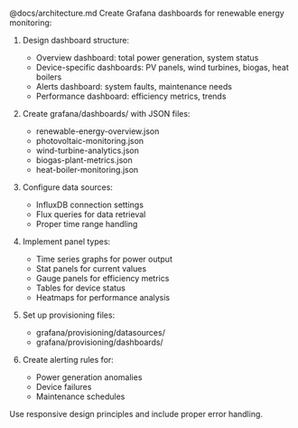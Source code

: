@docs/architecture.md Create Grafana dashboards for renewable energy monitoring:

1. Design dashboard structure:
   - Overview dashboard: total power generation, system status
   - Device-specific dashboards: PV panels, wind turbines, biogas, heat boilers
   - Alerts dashboard: system faults, maintenance needs
   - Performance dashboard: efficiency metrics, trends

2. Create grafana/dashboards/ with JSON files:
   - renewable-energy-overview.json
   - photovoltaic-monitoring.json
   - wind-turbine-analytics.json
   - biogas-plant-metrics.json
   - heat-boiler-monitoring.json

3. Configure data sources:
   - InfluxDB connection settings
   - Flux queries for data retrieval
   - Proper time range handling

4. Implement panel types:
   - Time series graphs for power output
   - Stat panels for current values
   - Gauge panels for efficiency metrics
   - Tables for device status
   - Heatmaps for performance analysis

5. Set up provisioning files:
   - grafana/provisioning/datasources/
   - grafana/provisioning/dashboards/

6. Create alerting rules for:
   - Power generation anomalies
   - Device failures
   - Maintenance schedules

Use responsive design principles and include proper error handling.